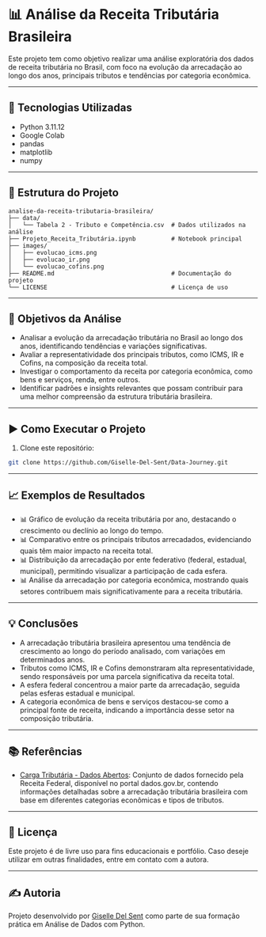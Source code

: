 # 📊 Análise da Receita Tributária Brasileira

Este projeto tem como objetivo realizar uma análise exploratória dos dados de receita tributária no Brasil, com foco na evolução da arrecadação ao longo dos anos, principais tributos e tendências por categoria econômica.

---

## 🧰 Tecnologias Utilizadas

- Python 3.11.12
- Google Colab
- pandas
- matplotlib
- numpy

---

## 📁 Estrutura do Projeto

```plaintext
analise-da-receita-tributaria-brasileira/
├── data/
│   └── Tabela 2 - Tributo e Competência.csv  # Dados utilizados na análise
├── Projeto_Receita_Tributária.ipynb          # Notebook principal
├── images/
│   ├── evolucao_icms.png
│   ├── evolucao_ir.png
│   └── evolucao_cofins.png
├── README.md                                 # Documentação do projeto
└── LICENSE                                   # Licença de uso
```

---

## 📌 Objetivos da Análise

- Analisar a evolução da arrecadação tributária no Brasil ao longo dos anos, identificando tendências e variações significativas.
- Avaliar a representatividade dos principais tributos, como ICMS, IR e Cofins, na composição da receita total.
- Investigar o comportamento da receita por categoria econômica, como bens e serviços, renda, entre outros.
- Identificar padrões e insights relevantes que possam contribuir para uma melhor compreensão da estrutura tributária brasileira.

---

## ▶️ Como Executar o Projeto

1. Clone este repositório:
```bash
git clone https://github.com/Giselle-Del-Sent/Data-Journey.git
```
---

## 📈 Exemplos de Resultados

- 📊 Gráfico de evolução da receita tributária por ano, destacando o crescimento ou declínio ao longo do tempo.
- 📊 Comparativo entre os principais tributos arrecadados, evidenciando quais têm maior impacto na receita total.
- 📊 Distribuição da arrecadação por ente federativo (federal, estadual, municipal), permitindo visualizar a participação de cada esfera.
- 📊 Análise da arrecadação por categoria econômica, mostrando quais setores contribuem mais significativamente para a receita tributária.

---

## 💡 Conclusões

- A arrecadação tributária brasileira apresentou uma tendência de crescimento ao longo do período analisado, com variações em determinados anos.
- Tributos como ICMS, IR e Cofins demonstraram alta representatividade, sendo responsáveis por uma parcela significativa da receita total.
- A esfera federal concentrou a maior parte da arrecadação, seguida pelas esferas estadual e municipal.
- A categoria econômica de bens e serviços destacou-se como a principal fonte de receita, indicando a importância desse setor na composição tributária.

---

## 📚 Referências

- [Carga Tributária - Dados Abertos](https://dados.gov.br/dados/conjuntos-dados/carga-tributria): Conjunto de dados fornecido pela Receita Federal, disponível no portal dados.gov.br, contendo informações detalhadas sobre a arrecadação tributária brasileira com base em diferentes categorias econômicas e tipos de tributos.

---

## 📃 Licença

Este projeto é de livre uso para fins educacionais e portfólio. Caso deseje utilizar em outras finalidades, entre em contato com a autora.

---

## ✍️ Autoria

Projeto desenvolvido por [Giselle Del Sent](https://github.com/Giselle-Del-Sent) como parte de sua formação prática em Análise de Dados com Python.
